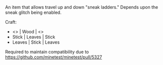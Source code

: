 An item that allows travel up and down "sneak ladders." Depends upon the sneak glitch being enabled.

Craft:
* <>     | Wood   | <>
* Stick  | Leaves | Stick
* Leaves | Stick  | Leaves

Required to maintain compatibility due to https://github.com/minetest/minetest/pull/5327
